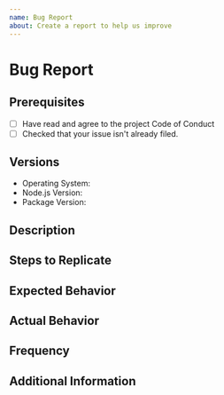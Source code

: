 ```yaml
---
name: Bug Report
about: Create a report to help us improve
---
```


# Bug Report

## Prerequisites

- [ ] Have read and agree to the project Code of Conduct
- [ ] Checked that your issue isn't already filed.

## Versions

- Operating System: <!-- OS used -->
- Node.js Version: <!-- Version of Node.js used -->
- Package Version: <!-- Version of this project installed in package.json -->

## Description

<!--
Describe the issue.
-->

## Steps to Replicate

<!--

1. [First Step]
2. [Second Step]
3. [and so on...]

-->

## Expected Behavior

<!--
What did you expect to happen?
-->

## Actual Behavior

<!--
What actually happened?
-->

## Frequency

<!--
How often does the issue occur?
-->

## Additional Information

<!--
Provide any additional information, configuration or data
that might be necessary to replicate the issue.
-->
